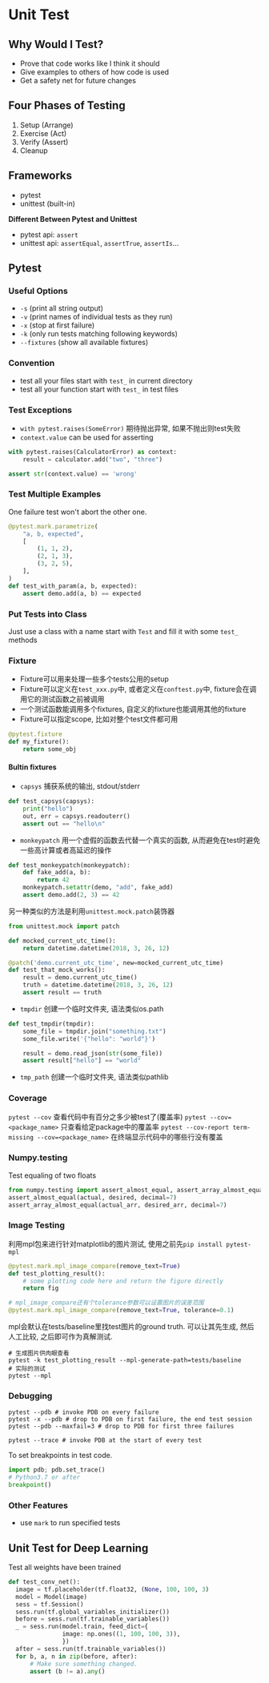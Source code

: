  # Unit Test

## Why Would I Test?
* Prove that code works like I think it should
* Give examples to others of how code is used
* Get a safety net for future changes

## Four Phases of Testing
1. Setup (Arrange)
2. Exercise (Act)
3. Verify (Assert)
4. Cleanup

## Frameworks
* pytest
* unittest (built-in)

**Different Between Pytest and Unittest**
* pytest api: `assert`
* unittest api: `assertEqual`, `assertTrue`, `assertIs`...

## Pytest

### Useful Options
* `-s` (print all string output)
* `-v` (print names of individual tests as they run)
* `-x` (stop at first failure)
* `-k` (only run tests matching following keywords)
* `--fixtures` (show all available fixtures)

### Convention
* test all your files start with `test_` in current directory
* test all your function start with `test_` in test files

### Test Exceptions
* `with pytest.raises(SomeError)` 期待抛出异常, 如果不抛出则test失败
* `context.value` can be used for asserting

```python
with pytest.raises(CalculatorError) as context:
    result = calculator.add("two", "three")

assert str(context.value) == 'wrong'
```
### Test Multiple Examples
One failure test won't abort the other one.

```python
@pytest.mark.parametrize(
    "a, b, expected",
    [
        (1, 1, 2),
        (2, 1, 3),
        (3, 2, 5),
    ],
)
def test_with_param(a, b, expected):
    assert demo.add(a, b) == expected
```

### Put Tests into Class

Just use a class with a name start with `Test` and fill it with some `test_` methods

### Fixture

* Fixture可以用来处理一些多个tests公用的setup
* Fixture可以定义在`test_xxx.py`中, 或者定义在`conftest.py`中, fixture会在调用它的测试函数之前被调用
* 一个测试函数能调用多个fixtures, 自定义的fixture也能调用其他的fixture
* Fixture可以指定scope, 比如对整个test文件都可用
```python
@pytest.fixture
def my_fixture():
    return some_obj
```

#### Bultin fixtures
* `capsys`
捕获系统的输出, stdout/stderr
```python
def test_capsys(capsys):
    print("hello")
    out, err = capsys.readouterr()
    assert out == "hello\n"
```

* `monkeypatch`
用一个虚假的函数去代替一个真实的函数, 从而避免在test时避免一些高计算或者高延迟的操作
```python
def test_monkeypatch(monkeypatch):
    def fake_add(a, b):
        return 42
    monkeypatch.setattr(demo, "add", fake_add)
    assert demo.add(2, 3) == 42
```

另一种类似的方法是利用`unittest.mock.patch`装饰器
```python
from unittest.mock import patch

def mocked_current_utc_time():
    return datetime.datetime(2018, 3, 26, 12)

@patch('demo.current_utc_time', new=mocked_current_utc_time)
def test_that_mock_works():
    result = demo.current_utc_time()
    truth = datetime.datetime(2018, 3, 26, 12)
    assert result == truth
```

* `tmpdir`
创建一个临时文件夹, 语法类似os.path
```python
def test_tmpdir(tmpdir):
    some_file = tmpdir.join("something.txt")
    some_file.write('{"hello": "world"}')

    result = demo.read_json(str(some_file))
    assert result["hello"] == "world"
```

* `tmp_path`
创建一个临时文件夹, 语法类似pathlib

### Coverage
`pytest --cov` 查看代码中有百分之多少被test了(覆盖率)
`pytest --cov=<package_name>` 只查看给定package中的覆盖率
`pytest --cov-report term-missing --cov=<package_name>` 在终端显示代码中的哪些行没有覆盖

### Numpy.testing

Test equaling of two floats
```python
from numpy.testing import assert_almost_equal, assert_array_almost_equal
assert_almost_equal(actual, desired, decimal=7)
assert_array_almost_equal(actual_arr, desired_arr, decimal=7)
```

### Image Testing

利用mpl包来进行针对matplotlib的图片测试, 使用之前先`pip install pytest-mpl`

```python
@pytest.mark.mpl_image_compare(remove_text=True)
def test_plotting_result():
    # some plotting code here and return the figure directly
    return fig

# mpl_image_compare还有个tolerance参数可以设置图片的误差范围
@pytest.mark.mpl_image_compare(remove_text=True, tolerance=0.1)
```

mpl会默认在tests/baseline里找test图片的ground truth. 可以让其先生成, 然后人工比较, 之后即可作为真解测试.
```shell
# 生成图片供肉眼查看
pytest -k test_plotting_result --mpl-generate-path=tests/baseline
# 实际的测试
pytest --mpl
```

### Debugging
```shell
pytest --pdb # invoke PDB on every failure
pytest -x --pdb # drop to PDB on first failure, the end test session
pytest --pdb --maxfail=3 # drop to PDB for first three failures

pytest --trace # invoke PDB at the start of every test
```

To set breakpoints in test code.
```python
import pdb; pdb.set_trace()
# Python3.7 or after
breakpoint()
```

### Other Features
* use `mark` to run specified tests

## Unit Test for Deep Learning

Test all weights have been trained

```python
def test_conv_net():
  image = tf.placeholder(tf.float32, (None, 100, 100, 3)
  model = Model(image)
  sess = tf.Session()
  sess.run(tf.global_variables_initializer())
  before = sess.run(tf.trainable_variables())
  _ = sess.run(model.train, feed_dict={
               image: np.ones((1, 100, 100, 3)),
               })
  after = sess.run(tf.trainable_variables())
  for b, a, n in zip(before, after):
      # Make sure something changed.
      assert (b != a).any()
```
